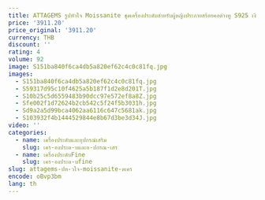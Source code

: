```yaml
---
title: ATTAGEMS รูปหัวใจ Moissanite ชุดเครื่องประดับสําหรับผู้หญิงประกายสร้อยคอต่างหู S925 เงินสเตอร์ลิงสีขาวทองชุบ
price: '3911.20'
price_original: '3911.20'
currency: THB
discount: ''
rating: 4
volume: 92
image: S151ba840f6ca4db5a820ef62c4c0c81fq.jpg
images:
  - S151ba840f6ca4db5a820ef62c4c0c81fq.jpg
  - S59317d95c10f4625a5b187f1d2e8d201T.jpg
  - S10b25c5d6559483b90dcc97e572ef8a8Z.jpg
  - Sfe002f1d72624b2cb542c5f24f5b3031h.jpg
  - Sd9a2a5d99bca4062aa6116c647c5681ak.jpg
  - S103932f4b1444529844e8b67d3be3d34J.jpg
video: ''
categories:
  - name: เครื่องประดับและอุปกรณ์เสริม
    slug: เคร-องประด-บและอ-ปกรณ-เสร
  - name: เครื่องประดับFine
    slug: เคร-องประด-บfine
slug: attagems-ปห-วใจ-moissanite-ดเคร
encode: oBvp3bm
lang: th
---
```

  